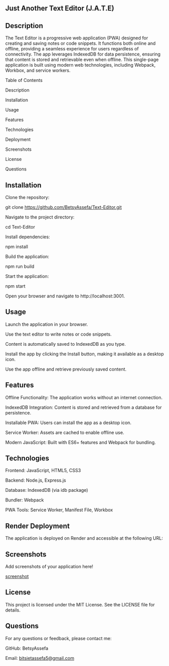 ## Just Another Text Editor (J.A.T.E)

## Description

The Text Editor is a progressive web application (PWA) designed for creating and saving notes or code snippets. It functions both online and offline, providing a seamless experience for users regardless of connectivity. The app leverages IndexedDB for data persistence, ensuring that content is stored and retrievable even when offline. This single-page application is built using modern web technologies, including Webpack, Workbox, and service workers.

Table of Contents

Description

Installation

Usage

Features

Technologies

Deployment

Screenshots

License

Questions

## Installation

Clone the repository:

git clone https://github.com/BetsyAssefa/Text-Editor.git

Navigate to the project directory:

cd Text-Editor

Install dependencies:

npm install

Build the application:

npm run build

Start the application:

npm start

Open your browser and navigate to http://localhost:3001.

## Usage

Launch the application in your browser.

Use the text editor to write notes or code snippets.

Content is automatically saved to IndexedDB as you type.

Install the app by clicking the Install button, making it available as a desktop icon.

Use the app offline and retrieve previously saved content.

## Features

Offline Functionality: The application works without an internet connection.

IndexedDB Integration: Content is stored and retrieved from a database for persistence.

Installable PWA: Users can install the app as a desktop icon.

Service Worker: Assets are cached to enable offline use.

Modern JavaScript: Built with ES6+ features and Webpack for bundling.

## Technologies

Frontend: JavaScript, HTML5, CSS3

Backend: Node.js, Express.js

Database: IndexedDB (via idb package)

Bundler: Webpack

PWA Tools: Service Worker, Manifest File, Workbox

## Render Deployment

The application is deployed on Render and accessible at the following URL:


## Screenshots

Add screenshots of your application here!

[screenshot](https://github.com/user-attachments/assets/1532620a-b33d-4d2d-8631-2f295f8e019a)


## License

This project is licensed under the MIT License. See the LICENSE file for details.

## Questions

For any questions or feedback, please contact me:

GitHub: BetsyAssefa

Email: bitsietassefa5@gmail.com

